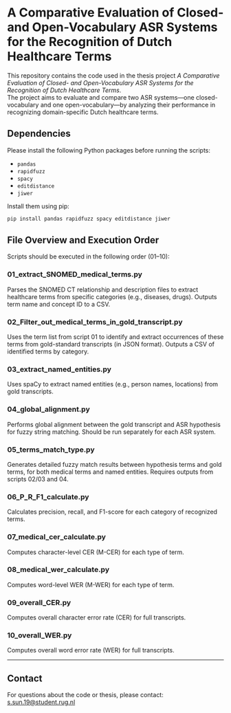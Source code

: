 # A Comparative Evaluation of Closed- and Open-Vocabulary ASR Systems for the Recognition of Dutch Healthcare Terms

This repository contains the code used in the thesis project *A Comparative Evaluation of Closed- and Open-Vocabulary ASR Systems for the Recognition of Dutch Healthcare Terms*.  
The project aims to evaluate and compare two ASR systems—one closed-vocabulary and one open-vocabulary—by analyzing their performance in recognizing domain-specific Dutch healthcare terms.

## Dependencies

Please install the following Python packages before running the scripts:

- `pandas`
- `rapidfuzz`
- `spacy`
- `editdistance`
- `jiwer`

Install them using pip:

```bash
pip install pandas rapidfuzz spacy editdistance jiwer
```

## File Overview and Execution Order
Scripts should be executed in the following order (01–10):

### 01_extract_SNOMED_medical_terms.py
Parses the SNOMED CT relationship and description files to extract healthcare terms from specific categories (e.g., diseases, drugs). Outputs term name and concept ID to a CSV.

### 02_Filter_out_medical_terms_in_gold_transcript.py
Uses the term list from script 01 to identify and extract occurrences of these terms from gold-standard transcripts (in JSON format). Outputs a CSV of identified terms by category.

### 03_extract_named_entities.py
Uses spaCy to extract named entities (e.g., person names, locations) from gold transcripts.

### 04_global_alignment.py
Performs global alignment between the gold transcript and ASR hypothesis for fuzzy string matching. Should be run separately for each ASR system.

### 05_terms_match_type.py
Generates detailed fuzzy match results between hypothesis terms and gold terms, for both medical terms and named entities. Requires outputs from scripts 02/03 and 04.

### 06_P_R_F1_calculate.py
Calculates precision, recall, and F1-score for each category of recognized terms.

### 07_medical_cer_calculate.py
Computes character-level CER (M-CER) for each type of term.

### 08_medical_wer_calculate.py
Computes word-level WER (M-WER) for each type of term.

### 09_overall_CER.py
Computes overall character error rate (CER) for full transcripts.

### 10_overall_WER.py
Computes overall word error rate (WER) for full transcripts. 

---

## Contact
For questions about the code or thesis, please contact: s.sun.19@student.rug.nl

